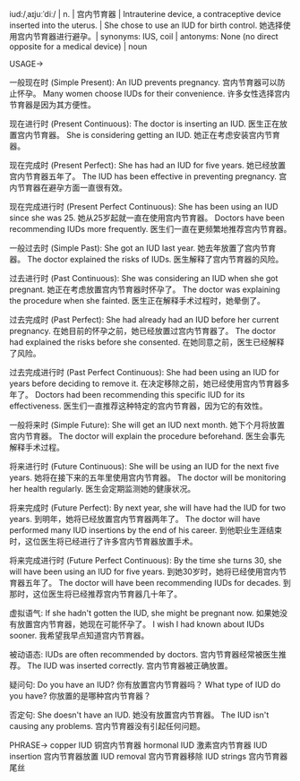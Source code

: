 iud:/ˌaɪjuːˈdiː/ | n. | 宫内节育器 | Intrauterine device, a contraceptive device inserted into the uterus. |  She chose to use an IUD for birth control. 她选择使用宫内节育器进行避孕。| synonyms: IUS, coil | antonyms:  None (no direct opposite for a medical device) | noun

USAGE->

一般现在时 (Simple Present):
An IUD prevents pregnancy. 宫内节育器可以防止怀孕。
Many women choose IUDs for their convenience. 许多女性选择宫内节育器是因为其方便性。

现在进行时 (Present Continuous):
The doctor is inserting an IUD. 医生正在放置宫内节育器。
She is considering getting an IUD. 她正在考虑安装宫内节育器。

现在完成时 (Present Perfect):
She has had an IUD for five years. 她已经放置宫内节育器五年了。
The IUD has been effective in preventing pregnancy. 宫内节育器在避孕方面一直很有效。

现在完成进行时 (Present Perfect Continuous):
She has been using an IUD since she was 25. 她从25岁起就一直在使用宫内节育器。
Doctors have been recommending IUDs more frequently. 医生们一直在更频繁地推荐宫内节育器。

一般过去时 (Simple Past):
She got an IUD last year. 她去年放置了宫内节育器。
The doctor explained the risks of IUDs. 医生解释了宫内节育器的风险。

过去进行时 (Past Continuous):
She was considering an IUD when she got pregnant. 她正在考虑放置宫内节育器时怀孕了。
The doctor was explaining the procedure when she fainted. 医生正在解释手术过程时，她晕倒了。

过去完成时 (Past Perfect):
She had already had an IUD before her current pregnancy. 在她目前的怀孕之前，她已经放置过宫内节育器了。
The doctor had explained the risks before she consented. 在她同意之前，医生已经解释了风险。

过去完成进行时 (Past Perfect Continuous):
She had been using an IUD for years before deciding to remove it.  在决定移除之前，她已经使用宫内节育器多年了。
Doctors had been recommending this specific IUD for its effectiveness.  医生们一直推荐这种特定的宫内节育器，因为它的有效性。

一般将来时 (Simple Future):
She will get an IUD next month. 她下个月将放置宫内节育器。
The doctor will explain the procedure beforehand. 医生会事先解释手术过程。


将来进行时 (Future Continuous):
She will be using an IUD for the next five years. 她将在接下来的五年里使用宫内节育器。
The doctor will be monitoring her health regularly. 医生会定期监测她的健康状况。

将来完成时 (Future Perfect):
By next year, she will have had the IUD for two years. 到明年，她将已经放置宫内节育器两年了。
The doctor will have performed many IUD insertions by the end of his career. 到他职业生涯结束时，这位医生将已经进行了许多宫内节育器放置手术。

将来完成进行时 (Future Perfect Continuous):
By the time she turns 30, she will have been using an IUD for five years. 到她30岁时，她将已经使用宫内节育器五年了。
The doctor will have been recommending IUDs for decades.  到那时，这位医生将已经推荐宫内节育器几十年了。

虚拟语气:
If she hadn't gotten the IUD, she might be pregnant now. 如果她没有放置宫内节育器，她现在可能怀孕了。
I wish I had known about IUDs sooner. 我希望我早点知道宫内节育器。

被动语态:
IUDs are often recommended by doctors. 宫内节育器经常被医生推荐。
The IUD was inserted correctly. 宫内节育器被正确放置。

疑问句:
Do you have an IUD? 你有放置宫内节育器吗？
What type of IUD do you have? 你放置的是哪种宫内节育器？

否定句:
She doesn't have an IUD. 她没有放置宫内节育器。
The IUD isn't causing any problems. 宫内节育器没有引起任何问题。



PHRASE->
copper IUD 铜宫内节育器
hormonal IUD 激素宫内节育器
IUD insertion 宫内节育器放置
IUD removal 宫内节育器移除
IUD strings 宫内节育器尾丝
